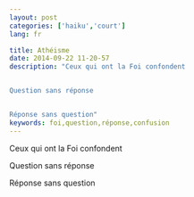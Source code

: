 ```yaml
---
layout: post
categories: ['haiku','court']
lang: fr

title: Athéisme
date: 2014-09-22 11-20-57
description: "Ceux qui ont la Foi confondent


Question sans réponse


Réponse sans question"
keywords: foi,question,réponse,confusion
---
```

Ceux qui ont la Foi confondent

Question sans réponse

Réponse sans question
